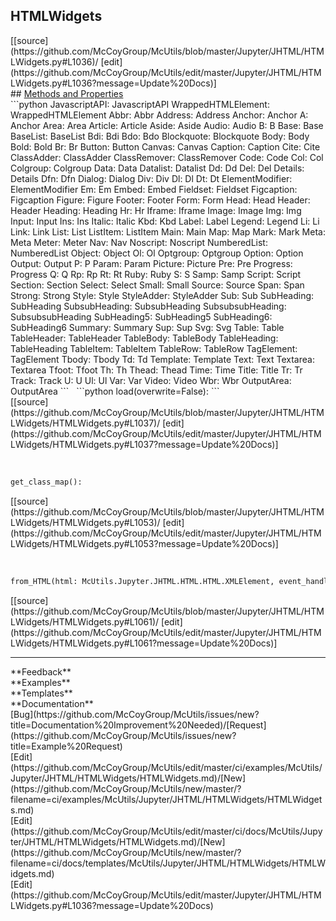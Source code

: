## <a id="McUtils.Jupyter.JHTML.HTMLWidgets.HTMLWidgets">HTMLWidgets</a> 

<div class="docs-source-link" markdown="1">
[[source](https://github.com/McCoyGroup/McUtils/blob/master/Jupyter/JHTML/HTMLWidgets.py#L1036)/
[edit](https://github.com/McCoyGroup/McUtils/edit/master/Jupyter/JHTML/HTMLWidgets.py#L1036?message=Update%20Docs)]
</div>









<div class="collapsible-section">
 <div class="collapsible-section collapsible-section-header" markdown="1">
## <a class="collapse-link" data-toggle="collapse" href="#methods" markdown="1"> Methods and Properties</a> <a class="float-right" data-toggle="collapse" href="#methods"><i class="fa fa-chevron-down"></i></a>
 </div>
 <div class="collapsible-section collapsible-section-body collapse show" id="methods" markdown="1">
 ```python
JavascriptAPI: JavascriptAPI
WrappedHTMLElement: WrappedHTMLElement
Abbr: Abbr
Address: Address
Anchor: Anchor
A: Anchor
Area: Area
Article: Article
Aside: Aside
Audio: Audio
B: B
Base: Base
BaseList: BaseList
Bdi: Bdi
Bdo: Bdo
Blockquote: Blockquote
Body: Body
Bold: Bold
Br: Br
Button: Button
Canvas: Canvas
Caption: Caption
Cite: Cite
ClassAdder: ClassAdder
ClassRemover: ClassRemover
Code: Code
Col: Col
Colgroup: Colgroup
Data: Data
Datalist: Datalist
Dd: Dd
Del: Del
Details: Details
Dfn: Dfn
Dialog: Dialog
Div: Div
Dl: Dl
Dt: Dt
ElementModifier: ElementModifier
Em: Em
Embed: Embed
Fieldset: Fieldset
Figcaption: Figcaption
Figure: Figure
Footer: Footer
Form: Form
Head: Head
Header: Header
Heading: Heading
Hr: Hr
Iframe: Iframe
Image: Image
Img: Img
Input: Input
Ins: Ins
Italic: Italic
Kbd: Kbd
Label: Label
Legend: Legend
Li: Li
Link: Link
List: List
ListItem: ListItem
Main: Main
Map: Map
Mark: Mark
Meta: Meta
Meter: Meter
Nav: Nav
Noscript: Noscript
NumberedList: NumberedList
Object: Object
Ol: Ol
Optgroup: Optgroup
Option: Option
Output: Output
P: P
Param: Param
Picture: Picture
Pre: Pre
Progress: Progress
Q: Q
Rp: Rp
Rt: Rt
Ruby: Ruby
S: S
Samp: Samp
Script: Script
Section: Section
Select: Select
Small: Small
Source: Source
Span: Span
Strong: Strong
Style: Style
StyleAdder: StyleAdder
Sub: Sub
SubHeading: SubHeading
SubsubHeading: SubsubHeading
SubsubsubHeading: SubsubsubHeading
SubHeading5: SubHeading5
SubHeading6: SubHeading6
Summary: Summary
Sup: Sup
Svg: Svg
Table: Table
TableHeader: TableHeader
TableBody: TableBody
TableHeading: TableHeading
TableItem: TableItem
TableRow: TableRow
TagElement: TagElement
Tbody: Tbody
Td: Td
Template: Template
Text: Text
Textarea: Textarea
Tfoot: Tfoot
Th: Th
Thead: Thead
Time: Time
Title: Title
Tr: Tr
Track: Track
U: U
Ul: Ul
Var: Var
Video: Video
Wbr: Wbr
OutputArea: OutputArea
```
<a id="McUtils.Jupyter.JHTML.HTMLWidgets.HTMLWidgets.load" class="docs-object-method">&nbsp;</a> 
```python
load(overwrite=False): 
```
<div class="docs-source-link" markdown="1">
[[source](https://github.com/McCoyGroup/McUtils/blob/master/Jupyter/JHTML/HTMLWidgets/HTMLWidgets.py#L1037)/
[edit](https://github.com/McCoyGroup/McUtils/edit/master/Jupyter/JHTML/HTMLWidgets/HTMLWidgets.py#L1037?message=Update%20Docs)]
</div>


<a id="McUtils.Jupyter.JHTML.HTMLWidgets.HTMLWidgets.get_class_map" class="docs-object-method">&nbsp;</a> 
```python
get_class_map(): 
```
<div class="docs-source-link" markdown="1">
[[source](https://github.com/McCoyGroup/McUtils/blob/master/Jupyter/JHTML/HTMLWidgets/HTMLWidgets.py#L1053)/
[edit](https://github.com/McCoyGroup/McUtils/edit/master/Jupyter/JHTML/HTMLWidgets/HTMLWidgets.py#L1053?message=Update%20Docs)]
</div>


<a id="McUtils.Jupyter.JHTML.HTMLWidgets.HTMLWidgets.from_HTML" class="docs-object-method">&nbsp;</a> 
```python
from_HTML(html: McUtils.Jupyter.JHTML.HTML.HTML.XMLElement, event_handlers=None, debug_pane=None, **props): 
```
<div class="docs-source-link" markdown="1">
[[source](https://github.com/McCoyGroup/McUtils/blob/master/Jupyter/JHTML/HTMLWidgets/HTMLWidgets.py#L1061)/
[edit](https://github.com/McCoyGroup/McUtils/edit/master/Jupyter/JHTML/HTMLWidgets/HTMLWidgets.py#L1061?message=Update%20Docs)]
</div>
 </div>
</div>












---


<div markdown="1" class="text-secondary">
<div class="container">
  <div class="row">
   <div class="col" markdown="1">
**Feedback**   
</div>
   <div class="col" markdown="1">
**Examples**   
</div>
   <div class="col" markdown="1">
**Templates**   
</div>
   <div class="col" markdown="1">
**Documentation**   
</div>
   <div class="col" markdown="1">
   
</div>
   <div class="col" markdown="1">
   
</div>
   <div class="col" markdown="1">
   
</div>
</div>
  <div class="row">
   <div class="col" markdown="1">
[Bug](https://github.com/McCoyGroup/McUtils/issues/new?title=Documentation%20Improvement%20Needed)/[Request](https://github.com/McCoyGroup/McUtils/issues/new?title=Example%20Request)   
</div>
   <div class="col" markdown="1">
[Edit](https://github.com/McCoyGroup/McUtils/edit/master/ci/examples/McUtils/Jupyter/JHTML/HTMLWidgets/HTMLWidgets.md)/[New](https://github.com/McCoyGroup/McUtils/new/master/?filename=ci/examples/McUtils/Jupyter/JHTML/HTMLWidgets/HTMLWidgets.md)   
</div>
   <div class="col" markdown="1">
[Edit](https://github.com/McCoyGroup/McUtils/edit/master/ci/docs/McUtils/Jupyter/JHTML/HTMLWidgets/HTMLWidgets.md)/[New](https://github.com/McCoyGroup/McUtils/new/master/?filename=ci/docs/templates/McUtils/Jupyter/JHTML/HTMLWidgets/HTMLWidgets.md)   
</div>
   <div class="col" markdown="1">
[Edit](https://github.com/McCoyGroup/McUtils/edit/master/Jupyter/JHTML/HTMLWidgets.py#L1036?message=Update%20Docs)   
</div>
   <div class="col" markdown="1">
   
</div>
   <div class="col" markdown="1">
   
</div>
   <div class="col" markdown="1">
   
</div>
</div>
</div>
</div>